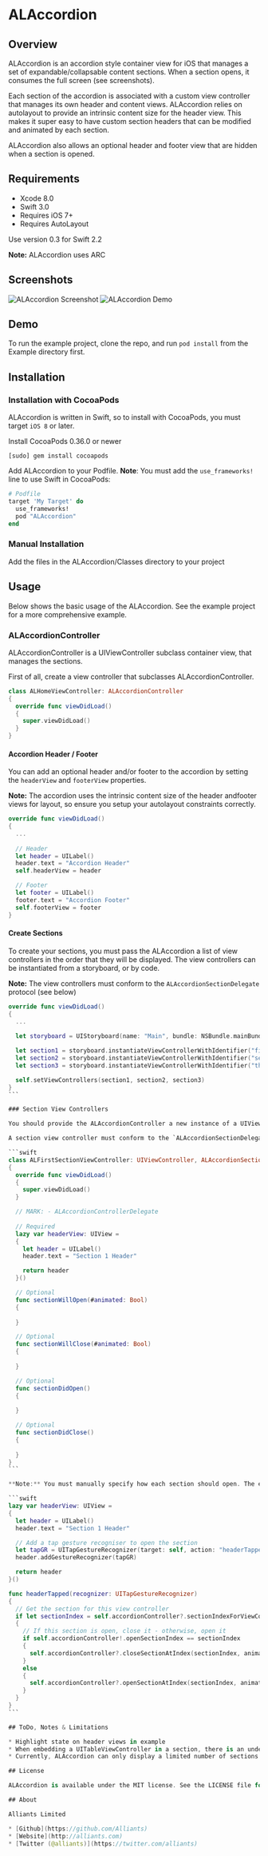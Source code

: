 # ALAccordion

## Overview

ALAccordion is an accordion style container view for iOS that manages a set of expandable/collapsable content sections. When a section opens, it consumes the full screen (see screenshots).

Each section of the accordion is associated with a custom view controller that manages its own header and content views. ALAccordion relies on autolayout to provide an intrinsic content size for the header view. This makes it super easy to have custom section headers that can be modified and animated by each section.

ALAccordion also allows an optional header and footer view that are hidden when a section is opened. 

## Requirements

* Xcode 8.0
* Swift 3.0
* Requires iOS 7+
* Requires AutoLayout

Use version 0.3 for Swift 2.2

**Note:** ALAccordion uses ARC

## Screenshots

![ALAccordion Screenshot](https://cloud.githubusercontent.com/assets/954694/7263154/f78d41e4-e876-11e4-931b-8beaed97b023.png)
![ALAccordion Demo](https://cloud.githubusercontent.com/assets/954694/7263156/fa14c554-e876-11e4-80fd-310ebad2c0c9.gif)

## Demo

To run the example project, clone the repo, and run `pod install` from the Example directory first.

## Installation

### Installation with CocoaPods

ALAccordion is written in Swift, so to install with CocoaPods, you must target `iOS 8` or later.

Install CocoaPods 0.36.0 or newer
```shell
[sudo] gem install cocoapods
```

Add ALAccordion to your Podfile. **Note**: You must add the `use_frameworks!` line to use Swift in CocoaPods:
```ruby
# Podfile
target 'My Target' do
  use_frameworks!
  pod "ALAccordion"
end
```

### Manual Installation

Add the files in the ALAccordion/Classes directory to your project

## Usage

Below shows the basic usage of the ALAccordion. See the example project for a more comprehensive example.

### ALAccordionController

ALAccordionController is a UIViewController subclass container view, that manages the sections. 

First of all, create a view controller that subclasses ALAccordionController.

```swift
class ALHomeViewController: ALAccordionController
{
  override func viewDidLoad()
  {
    super.viewDidLoad()
  }
}
```

#### Accordion Header / Footer
You can add an optional header and/or footer to the accordion by setting the `headerView` and `footerView` properties.

**Note:** The accordion uses the intrinsic content size of the header andfooter views for layout, so ensure you setup your autolayout constraints correctly.

```swift
override func viewDidLoad()
{
  ...
    
  // Header
  let header = UILabel()
  header.text = "Accordion Header"
  self.headerView = header

  // Footer
  let footer = UILabel()
  footer.text = "Accordion Footer"
  self.footerView = footer
}
```

#### Create Sections

To create your sections, you must pass the ALAccordion a list of view controllers in the order that they will be displayed. The view controllers can be instantiated from a storyboard, or by code.

**Note:** The view controllers must conform to the `ALAccordionSectionDelegate` protocol (see below)

````swift
override func viewDidLoad()
{
  ...
    
  let storyboard = UIStoryboard(name: "Main", bundle: NSBundle.mainBundle())

  let section1 = storyboard.instantiateViewControllerWithIdentifier("firstVC") as! Section1ViewController
  let section2 = storyboard.instantiateViewControllerWithIdentifier("secondVC") as! Section2ViewController
  let section3 = storyboard.instantiateViewControllerWithIdentifier("thirdVC") as! Section3TableViewController

  self.setViewControllers(section1, section2, section3)
}
```

### Section View Controllers

You should provide the ALAccordionController a new instance of a UIViewController for each section in your accordion. 

A section view controller must conform to the `ALAccordionSectionDelegate` protocol. That is, it must provide a headerView. Again, like the ALAccordionController header and footer views, the headerView must use autolayout to provide an intrinsic content size. By changing the constraints on your header view, you can easily change the size of the header, eg when the section is opening, to show more detail.

```swift
class ALFirstSectionViewController: UIViewController, ALAccordionSectionDelegate
{
  override func viewDidLoad()
  {
    super.viewDidLoad()
  }

  // MARK: - ALAccordionControllerDelegate
  
  // Required
  lazy var headerView: UIView =
  {
    let header = UILabel()
    header.text = "Section 1 Header"

    return header
  }()

  // Optional
  func sectionWillOpen(#animated: Bool)
  {
      
  }

  // Optional
  func sectionWillClose(#animated: Bool)
  {
      
  }

  // Optional
  func sectionDidOpen()
  {
      
  }

  // Optional
  func sectionDidClose()
  {
      
  }
}
```

**Note:** You must manually specify how each section should open. The example below shows how to open the section with a tap gesture on the headerView.

```swift
lazy var headerView: UIView =
{
  let header = UILabel()
  header.text = "Section 1 Header"

  // Add a tap gesture recogniser to open the section
  let tapGR = UITapGestureRecognizer(target: self, action: "headerTapped:")
  header.addGestureRecognizer(tapGR)

  return header
}()

func headerTapped(recognizer: UITapGestureRecognizer)
{
  // Get the section for this view controller
  if let sectionIndex = self.accordionController?.sectionIndexForViewController(self)
  {
    // If this section is open, close it - otherwise, open it
    if self.accordionController!.openSectionIndex == sectionIndex
    {
      self.accordionController?.closeSectionAtIndex(sectionIndex, animated: true)
    }
    else
    {
      self.accordionController?.openSectionAtIndex(sectionIndex, animated: true)
    }
  }
}
```

## ToDo, Notes & Limitations

* Highlight state on header views in example
* When embedding a UITableViewController in a section, there is an undesired effect on the cells the first time the section opens. The avoid this, call `self.view.layoutIfNeeded()` in your `viewDidLoad` method for the section view controller.
* Currently, ALAccordion can only display a limited number of sections and in their closed state, must not exceed the height of the device. In the future, we plan to allow scrollable headers. Feel free to send a pull request!

## License

ALAccordion is available under the MIT license. See the LICENSE file for more info.

## About

Alliants Limited

* [Github](https://github.com/Alliants)
* [Website](http://alliants.com)
* [Twitter (@alliants)](https://twitter.com/alliants)
